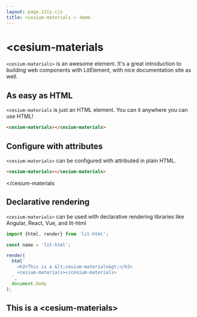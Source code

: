 ```yaml
---
layout: page.11ty.cjs
title: <cesium-materials ⌲ Home
---
```


# &lt;cesium-materials

`<cesium-materials>` is an awesome element. It's a great introduction to building web components with LitElement, with nice documentation site as well.

## As easy as HTML

<section class="columns">
  <div>

`<cesium-materials` is just an HTML element. You can it anywhere you can use HTML!

```html
<cesium-materials></cesium-materials>
```

  </div>
  <div>

<cesium-materials></cesium-materials>

  </div>
</section>

## Configure with attributes

<section class="columns">
  <div>

`<cesium-materials>` can be configured with attributed in plain HTML.

```html
<cesium-materials></cesium-materials>
```

  </div>
  <div>

<cesium-materials></cesium-materials

  </div>
</section>

## Declarative rendering

<section class="columns">
  <div>

`<cesium-materials>` can be used with declarative rendering libraries like Angular, React, Vue, and lit-html

```js
import {html, render} from 'lit-html';

const name = 'lit-html';

render(
  html`
    <h2>This is a &lt;cesium-materials&gt;</h2>
    <cesium-materials></cesium-materials>
  `,
  document.body
);
```

  </div>
  <div>

<h2>This is a &lt;cesium-materials&gt;</h2>
<cesium-materials></cesium-materials

  </div>
</section>
